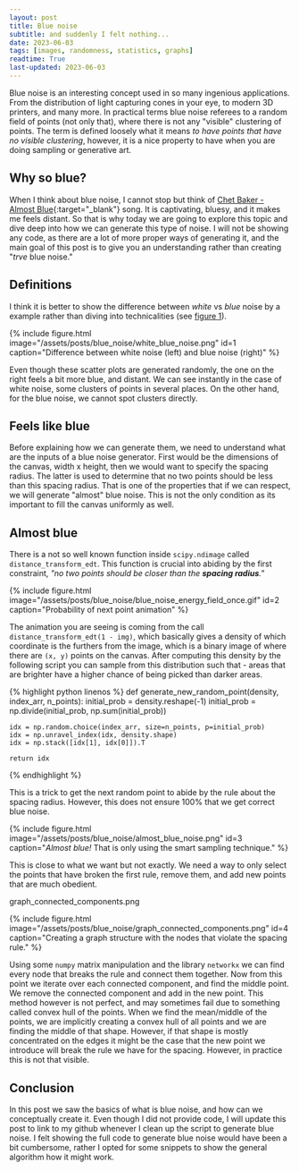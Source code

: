 ```yaml
---
layout: post
title: Blue noise
subtitle: and suddenly I felt nothing...
date: 2023-06-03
tags: [images, randomness, statistics, graphs]
readtime: True
last-updated: 2023-06-03
---
```


Blue noise is an interesting concept used in so many ingenious applications. From the distribution of light capturing cones
in your eye, to modern 3D printers, and many more. In practical terms blue noise referees to a random field of points (not only that),
where there is not any "visible" clustering of points. The term is defined loosely what it means _to have points that have
no visible clustering_, however, it is a nice property to have when you are doing sampling or generative art. 

## Why so blue? 
When I think about blue noise, I cannot stop but think of 
[Chet Baker - Almost Blue](https://www.youtube.com/watch?v=z4PKzz81m5c&ab_channel=Sweetydu972M){:target="_blank"} song. It is
captivating, bluesy, and it makes me feels distant. So that is why today we are going to explore this topic and dive deep into how
we can generate this type of noise. I will not be showing any code, as there are a lot of more proper ways of generating it, and the
main goal of this post is to give you an understanding rather than creating "_trve_ blue noise." 

## Definitions
I think it is better to show the difference between _white_ vs _blue_ noise by a example rather than diving into technicalities (see [figure 1](#figure-1)).

{% include 
    figure.html 
    image="/assets/posts/blue_noise/white_blue_noise.png" 
    id=1
    caption="Difference between white noise (left) and blue noise (right)" 
%}

Even though these scatter plots are generated randomly, the one on the right feels a bit more blue, and distant. We can see instantly 
in the case of white noise, some clusters of points in several places. On the other hand, for the blue noise, we cannot spot clusters directly.

## Feels like blue
Before explaining how we can generate them, we need to understand what are the inputs of a blue noise generator. First would be the 
dimensions of the canvas, width x height, then we would want to specify the spacing radius. The latter is used to determine that no
two points should be less than this spacing radius. That is one of the properties that if we can respect, we will generate "almost" blue 
noise. This is not the only condition as its important to fill the canvas uniformly as well.

## Almost blue
There is a not so well known function inside `scipy.ndimage` called `distance_transform_edt`. This function is crucial into abiding by the first 
constraint, _"no two points should be closer than the **spacing radius**."_

{% include 
    figure.html 
    image="/assets/posts/blue_noise/blue_noise_energy_field_once.gif" 
    id=2
    caption="Probability of next point animation" 
%}

The animation you are seeing is coming from the call `distance_transform_edt(1 - img)`, which basically gives a density of which coordinate
is the furthers from the image, which is a binary image of where there are `(x, y)` points on the canvas. After computing this density by the 
following script you can sample from this distribution such that - areas that are brighter have a higher chance of being picked than darker areas.

{% highlight python linenos %}
def generate_new_random_point(density, index_arr, n_points):
    initial_prob = density.reshape(-1)
    initial_prob = np.divide(initial_prob, np.sum(initial_prob))

    idx = np.random.choice(index_arr, size=n_points, p=initial_prob)
    idx = np.unravel_index(idx, density.shape)
    idx = np.stack([idx[1], idx[0]]).T

    return idx
{% endhighlight %}

This is a trick to get the next random point to abide by the rule about the spacing radius. However, this does not ensure 100% that we get 
correct blue noise. 


{% include 
    figure.html 
    image="/assets/posts/blue_noise/almost_blue_noise.png" 
    id=3
    caption="<i>Almost blue!</i> That is only using the smart sampling technique." 
%}

This is close to what we want but not exactly. We need a way to only select the points that have broken the first rule, remove them, and add new 
points that are much obedient.

graph_connected_components.png

{% include 
    figure.html 
    image="/assets/posts/blue_noise/graph_connected_components.png" 
    id=4
    caption="Creating a graph structure with the nodes that violate the spacing rule." 
%}

Using some `numpy` matrix manipulation and the library `networkx` we can find every node that breaks the rule and connect them together. Now from this
point we iterate over each connected component, and find the middle point. We remove the connected component and add in the new point. This method
however is not perfect, and may sometimes fail due to something called convex hull of the points. When we find the mean/middle of the points, we are
implicitly creating a convex hull of all points and we are finding the middle of that shape. However, if that shape is mostly concentrated on the edges
it might be the case that the new point we introduce will break the rule we have for the spacing. However, in practice this is not that visible.


## Conclusion
In this post we saw the basics of what is blue noise, and how can we conceptually create it. Even though I did not provide code, I will update this post
to link to my github whenever I clean up the script to generate blue noise. I felt showing the full code to generate blue noise would have been a bit 
cumbersome, rather I opted for some snippets to show the general algorithm how it might work.
